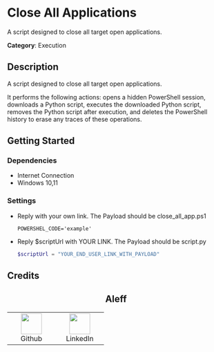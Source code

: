 # Close All Applications

A script designed to close all target open applications.

**Category**: Execution

## Description

A script designed to close all target open applications.

It performs the following actions: opens a hidden PowerShell session, downloads a Python script, executes the downloaded Python script, removes the Python script after execution, and deletes the PowerShell history to erase any traces of these operations.

## Getting Started

### Dependencies

* Internet Connection
* Windows 10,11

### Settings

- Reply with your own link. The Payload should be close_all_app.ps1

  ```shell
  POWERSHEL_CODE='example'
  ```

- Reply $scriptUrl with YOUR LINK. The Payload should be script.py

  ```powershell
  $scriptUrl = "YOUR_END_USER_LINK_WITH_PAYLOAD"
  ```

## Credits

<h2 align="center">Aleff</h2>
<div align=center>
<table>
  <tr>
    <td align="center" width="96">
      <a href="https://github.com/aleff-github">
        <img src=https://github.com/aleff-github/aleff-github/blob/main/img/github.png?raw=true width="48" height="48" />
      </a>
      <br>Github
    </td>
    <td align="center" width="96">
      <a href="https://www.linkedin.com/in/alessandro-greco-aka-aleff/">
        <img src=https://github.com/aleff-github/aleff-github/blob/main/img/linkedin.png?raw=true width="48" height="48" />
      </a>
      <br>LinkedIn
    </td>
  </tr>
</table>
</div>
